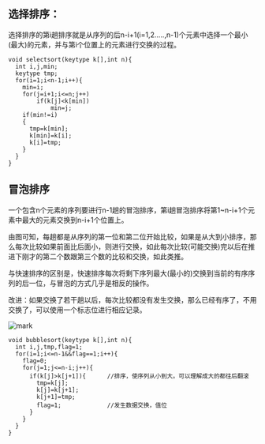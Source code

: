 ## 选择排序：

选择排序的第i趟排序就是从序列的后n-i+1(i=1,2.....,n-1)个元素中选择一个最小(最大)的元素，并与第i个位置上的元素进行交换的过程。

```
void selectsort(keytype k[],int n){
  int i,j,min;
  keytype tmp;
  for(i=1;i<n-1;i++){
    min=i;
    for(j=i+1;i<=n;j++)
    	if(k[j]<k[min])
    		min=j;
    if(min!=i)
    {
      tmp=k[min];
      k[min]=k[i];
      k[i]=tmp;
    }
  }
}
```

## 冒泡排序

一个包含n个元素的序列要进行n-1趟的冒泡排序，第i趟冒泡排序将第1~n-i+1个元素中最大的元素交换到n-i+1个位置上。

由图可知，每趟都是从序列的第一位和第二位开始比较，如果是从大到小排序，那么每次比较如果前面比后面小，则进行交换，如此每次比较(可能交换)完以后在推进下刚才的第二个数跟第三个数的比较和交换，如此类推。

与快速排序的区别是，快速排序每次将剩下序列最大(最小的)交换到当前的有序序列的后一位，与冒泡的方式几乎是相反的操作。

改进：如果交换了若干趟以后，每次比较都没有发生交换，那么已经有序了，不用交换了，可以使用一个标志位进行相应记录。

![mark](http://otyq9b60e.bkt.clouddn.com/blog/170823/JdL2kmKIjF.gif)

```
void bubblesort(keytype k[],int n){
  int i,j,tmp,flag=1;
  for(i=1;i<=n-1&&flag==1;i++){
    flag=0;
    for(j=1;j<=n-i;j++){
      if(k[j]>k[j+1]){		//排序，使序列从小到大。可以理解成大的都往后翻滚
        tmp=k[j];
        k[j]=k[j+1];
        k[j+1]=tmp;
        flag=1;				//发生数据交换，值位
      }
    }
  }
}
```

